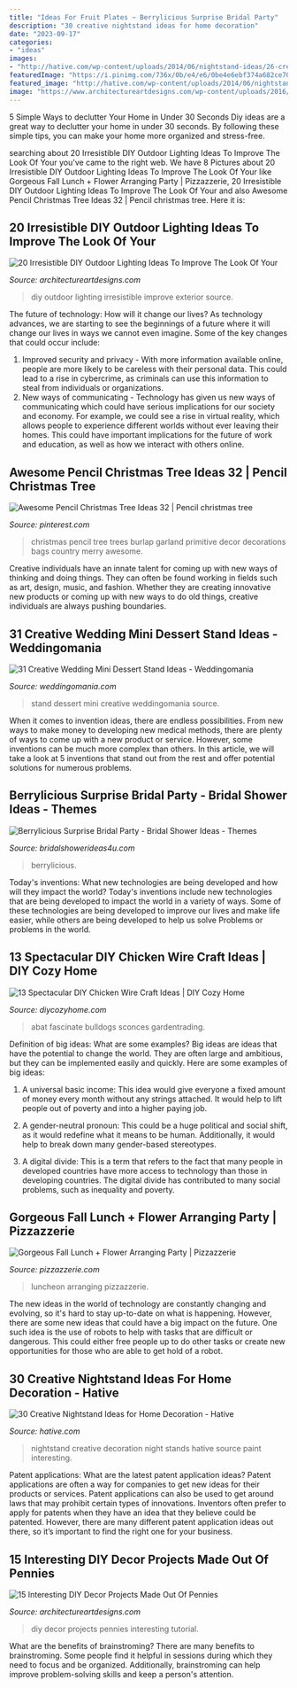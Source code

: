 ```yaml
---
title: "Ideas For Fruit Plates ~ Berrylicious Surprise Bridal Party"
description: "30 creative nightstand ideas for home decoration"
date: "2023-09-17"
categories:
- "ideas"
images:
- "http://hative.com/wp-content/uploads/2014/06/nightstand-ideas/26-creative-nightstand-ideas.jpg"
featuredImage: "https://i.pinimg.com/736x/0b/e4/e6/0be4e6ebf374a682ce705f20b49ac8dd.jpg"
featured_image: "http://hative.com/wp-content/uploads/2014/06/nightstand-ideas/26-creative-nightstand-ideas.jpg"
image: "https://www.architectureartdesigns.com/wp-content/uploads/2016/08/7-26.jpg"
---
```



5 Simple Ways to declutter Your Home in Under 30 Seconds
Diy ideas are a great way to declutter your home in under 30 seconds. By following these simple tips, you can make your home more organized and stress-free.

	

		
searching about 20 Irresistible DIY Outdoor Lighting Ideas To Improve The Look Of Your you've came to the right web. We have 8 Pictures about 20 Irresistible DIY Outdoor Lighting Ideas To Improve The Look Of Your like Gorgeous Fall Lunch + Flower Arranging Party | Pizzazzerie, 20 Irresistible DIY Outdoor Lighting Ideas To Improve The Look Of Your and also Awesome Pencil Christmas Tree Ideas 32 | Pencil christmas tree. Here it is:
		
    
## 20 Irresistible DIY Outdoor Lighting Ideas To Improve The Look Of Your

<img loading=lazy src="https://www.architectureartdesigns.com/wp-content/uploads/2016/08/7-26.jpg" onerror="this.onerror=null;this.src='https://tse3.mm.bing.net/th?id=OIP.MY2CA9loMs4tw9V4CtRZDgHaKm&amp;pid=15.1';" alt="20 Irresistible DIY Outdoor Lighting Ideas To Improve The Look Of Your">

_Source: architectureartdesigns.com_

>diy outdoor lighting irresistible improve exterior source. 

	

The future of technology: How will it change our lives?
As technology advances, we are starting to see the beginnings of a future where it will change our lives in ways we cannot even imagine. Some of the key changes that could occur include: 
1. Improved security and privacy - With more information available online, people are more likely to be careless with their personal data. This could lead to a rise in cybercrime, as criminals can use this information to steal from individuals or organizations. 
2. New ways of communicating - Technology has given us new ways of communicating which could have serious implications for our society and economy. For example, we could see a rise in virtual reality, which allows people to experience different worlds without ever leaving their homes. This could have important implications for the future of work and education, as well as how we interact with others online. 

    
## Awesome Pencil Christmas Tree Ideas 32 | Pencil Christmas Tree

<img loading=lazy src="https://i.pinimg.com/736x/0b/e4/e6/0be4e6ebf374a682ce705f20b49ac8dd.jpg" onerror="this.onerror=null;this.src='https://tse2.mm.bing.net/th?id=OIP.ASexgSB9r6Z6l-2F9ridoQHaJ4&amp;pid=15.1';" alt="Awesome Pencil Christmas Tree Ideas 32 | Pencil christmas tree">

_Source: pinterest.com_

>christmas pencil tree trees burlap garland primitive decor decorations bags country merry awesome. 

	

Creative individuals have an innate talent for coming up with new ways of thinking and doing things. They can often be found working in fields such as art, design, music, and fashion. Whether they are creating innovative new products or coming up with new ways to do old things, creative individuals are always pushing boundaries.

    
## 31 Creative Wedding Mini Dessert Stand Ideas - Weddingomania

<img loading=lazy src="http://i.weddingomania.com/31-Wedding-Mini-Dessert-Stand-Ideas12.jpg" onerror="this.onerror=null;this.src='https://tse1.mm.bing.net/th?id=OIP.SPUlYHZFIRJgflTp2sl5twAAAA&amp;pid=15.1';" alt="31 Creative Wedding Mini Dessert Stand Ideas - Weddingomania">

_Source: weddingomania.com_

>stand dessert mini creative weddingomania source. 

	

When it comes to invention ideas, there are endless possibilities. From new ways to make money to developing new medical methods, there are plenty of ways to come up with a new product or service. However, some inventions can be much more complex than others. In this article, we will take a look at 5 inventions that stand out from the rest and offer potential solutions for numerous problems.

    
## Berrylicious Surprise Bridal Party - Bridal Shower Ideas - Themes

<img loading=lazy src="https://www.bridalshowerideas4u.com/wp-content/uploads/2016/10/Berrylicious-Surprise-Bridal-Party-Guest-Tables.jpg" onerror="this.onerror=null;this.src='https://tse1.mm.bing.net/th?id=OIP.7Ql14OA5bnRngjXocnMLOAHaLG&amp;pid=15.1';" alt="Berrylicious Surprise Bridal Party - Bridal Shower Ideas - Themes">

_Source: bridalshowerideas4u.com_

>berrylicious. 

	

Today's inventions: What new technologies are being developed and how will they impact the world?
Today's inventions include new technologies that are being developed to impact the world in a variety of ways. Some of these technologies are being developed to improve our lives and make life easier, while others are being developed to help us solve Problems or problems in the world.

    
## 13 Spectacular DIY Chicken Wire Craft Ideas | DIY Cozy Home

<img loading=lazy src="http://diycozyhome.com/wp-content/uploads/2016/06/lantern-3.jpg" onerror="this.onerror=null;this.src='https://tse3.mm.bing.net/th?id=OIP.ilGoiL352Gl_isL8dvDhUQHaKe&amp;pid=15.1';" alt="13 Spectacular DIY Chicken Wire Craft Ideas | DIY Cozy Home">

_Source: diycozyhome.com_

>abat fascinate bulldogs sconces gardentrading. 

	

Definition of big ideas: What are some examples?
Big ideas are ideas that have the potential to change the world. They are often large and ambitious, but they can be implemented easily and quickly. Here are some examples of big ideas:
1. A universal basic income: This idea would give everyone a fixed amount of money every month without any strings attached. It would help to lift people out of poverty and into a higher paying job.

2. A gender-neutral pronoun: This could be a huge political and social shift, as it would redefine what it means to be human. Additionally, it would help to break down many gender-based stereotypes.

3. A digital divide: This is a term that refers to the fact that many people in developed countries have more access to technology than those in developing countries. The digital divide has contributed to many social problems, such as inequality and poverty.

    
## Gorgeous Fall Lunch + Flower Arranging Party | Pizzazzerie

<img loading=lazy src="https://pizzazzerie.com/wp-content/uploads/2015/11/beautiful-fall-cake.jpg" onerror="this.onerror=null;this.src='https://tse1.mm.bing.net/th?id=OIP.aP-WXzpvF5aW-g3eMY0PuwHaLH&amp;pid=15.1';" alt="Gorgeous Fall Lunch + Flower Arranging Party | Pizzazzerie">

_Source: pizzazzerie.com_

>luncheon arranging pizzazzerie. 

	

The new ideas in the world of technology are constantly changing and evolving, so it's hard to stay up-to-date on what is happening. However, there are some new ideas that could have a big impact on the future. One such idea is the use of robots to help with tasks that are difficult or dangerous. This could either free people up to do other tasks or create new opportunities for those who are able to get hold of a robot.

    
## 30 Creative Nightstand Ideas For Home Decoration - Hative

<img loading=lazy src="http://hative.com/wp-content/uploads/2014/06/nightstand-ideas/26-creative-nightstand-ideas.jpg" onerror="this.onerror=null;this.src='https://tse1.mm.bing.net/th?id=OIP.Kpn5D3Uffo6GMB_cUI4ZAAHaJ4&amp;pid=15.1';" alt="30 Creative Nightstand Ideas for Home Decoration - Hative">

_Source: hative.com_

>nightstand creative decoration night stands hative source paint interesting. 

	

Patent applications: What are the latest patent application ideas?
Patent applications are often a way for companies to get new ideas for their products or services. Patent applications can also be used to get around laws that may prohibit certain types of innovations. 
Inventors often prefer to apply for patents when they have an idea that they believe could be patented. However, there are many different patent application ideas out there, so it’s important to find the right one for your business.

    
## 15 Interesting DIY Decor Projects Made Out Of Pennies

<img loading=lazy src="https://www.architectureartdesigns.com/wp-content/uploads/2018/03/15-Interesting-DIY-Decor-Projects-Made-Out-Of-Pennies-10.jpg" onerror="this.onerror=null;this.src='https://tse2.mm.bing.net/th?id=OIP.zbOh_4h_SydP3UP2E9FyUAHaLS&amp;pid=15.1';" alt="15 Interesting DIY Decor Projects Made Out Of Pennies">

_Source: architectureartdesigns.com_

>diy decor projects pennies interesting tutorial. 

	

What are the benefits of brainstroming?
There are many benefits to brainstroming. Some people find it helpful in sessions during which they need to focus and be organized. Additionally, brainstroming can help improve problem-solving skills and keep a person's attention.

